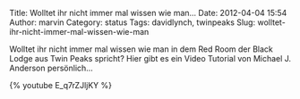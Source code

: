 Title: Wolltet ihr nicht immer mal wissen wie man...
Date: 2012-04-04 15:54
Author: marvin
Category: status
Tags: davidlynch, twinpeaks
Slug: wolltet-ihr-nicht-immer-mal-wissen-wie-man

Wolltet ihr nicht immer mal wissen wie man in dem Red Room der Black
Lodge aus Twin Peaks spricht? Hier gibt es ein Video Tutorial von
Michael J. Anderson persönlich...

{% youtube E_q7rZJljKY %}

